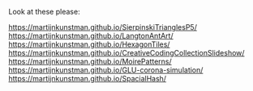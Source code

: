 Look at these please:

https://martijnkunstman.github.io/SierpinskiTrianglesP5/
https://martijnkunstman.github.io/LangtonAntArt/
https://martijnkunstman.github.io/HexagonTiles/
https://martijnkunstman.github.io/CreativeCodingCollectionSlideshow/
https://martijnkunstman.github.io/MoirePatterns/
https://martijnkunstman.github.io/GLU-corona-simulation/
https://martijnkunstman.github.io/SpacialHash/

<!--
**martijnkunstman/martijnkunstman** is a ✨ _special_ ✨ repository because its `README.md` (this file) appears on your GitHub profile.

Here are some ideas to get you started:

- 🔭 I’m currently working on ...
- 🌱 I’m currently learning ...
- 👯 I’m looking to collaborate on ...
- 🤔 I’m looking for help with ...
- 💬 Ask me about ...
- 📫 How to reach me: ...
- 😄 Pronouns: ...
- ⚡ Fun fact: ...
-->

